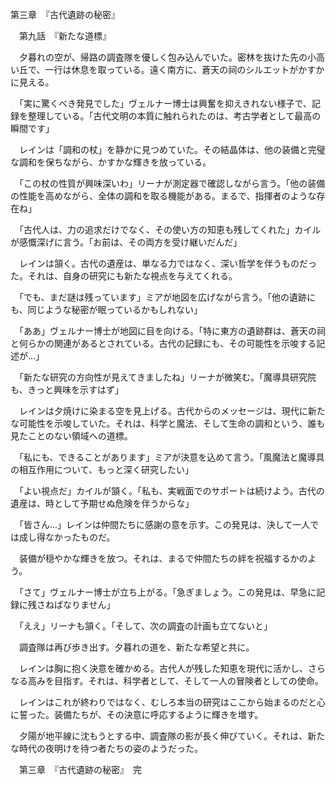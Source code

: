 第三章　『古代遺跡の秘密』

　第九話　『新たな道標』

　夕暮れの空が、帰路の調査隊を優しく包み込んでいた。密林を抜けた先の小高い丘で、一行は休息を取っている。遠く南方に、蒼天の祠のシルエットがかすかに見える。

　「実に驚くべき発見でした」ヴェルナー博士は興奮を抑えきれない様子で、記録を整理している。「古代文明の本質に触れられたのは、考古学者として最高の瞬間です」

　レインは「調和の杖」を静かに見つめていた。その結晶体は、他の装備と完璧な調和を保ちながら、かすかな輝きを放っている。

　「この杖の性質が興味深いわ」リーナが測定器で確認しながら言う。「他の装備の性能を高めながら、全体の調和を取る機能がある。まるで、指揮者のような存在ね」

　「古代人は、力の追求だけでなく、その使い方の知恵も残してくれた」カイルが感慨深げに言う。「お前は、その両方を受け継いだんだ」

　レインは頷く。古代の遺産は、単なる力ではなく、深い哲学を伴うものだった。それは、自身の研究にも新たな視点を与えてくれる。

　「でも、まだ謎は残っています」ミアが地図を広げながら言う。「他の遺跡にも、同じような秘密が眠っているかもしれない」

　「ああ」ヴェルナー博士が地図に目を向ける。「特に東方の遺跡群は、蒼天の祠と何らかの関連があるとされている。古代の記録にも、その可能性を示唆する記述が...」

　「新たな研究の方向性が見えてきましたね」リーナが微笑む。「魔導具研究院も、きっと興味を示すはず」

　レインは夕焼けに染まる空を見上げる。古代からのメッセージは、現代に新たな可能性を示唆していた。それは、科学と魔法、そして生命の調和という、誰も見たことのない領域への道標。

　「私にも、できることがあります」ミアが決意を込めて言う。「風魔法と魔導具の相互作用について、もっと深く研究したい」

　「よい視点だ」カイルが頷く。「私も、実戦面でのサポートは続けよう。古代の遺産は、時として予期せぬ危険を伴うからな」

　「皆さん...」レインは仲間たちに感謝の意を示す。この発見は、決して一人では成し得なかったものだ。

　装備が穏やかな輝きを放つ。それは、まるで仲間たちの絆を祝福するかのよう。

　「さて」ヴェルナー博士が立ち上がる。「急ぎましょう。この発見は、早急に記録に残さねばなりません」

　「ええ」リーナも頷く。「そして、次の調査の計画も立てないと」

　調査隊は再び歩き出す。夕暮れの道を、新たな希望と共に。

　レインは胸に抱く決意を確かめる。古代人が残した知恵を現代に活かし、さらなる高みを目指す。それは、科学者として、そして一人の冒険者としての使命。

　レインはこれが終わりではなく、むしろ本当の研究はここから始まるのだと心に誓った。装備たちが、その決意に呼応するように輝きを増す。

　夕陽が地平線に沈もうとする中、調査隊の影が長く伸びていく。それは、新たな時代の夜明けを待つ者たちの姿のようだった。

　第三章　『古代遺跡の秘密』　完